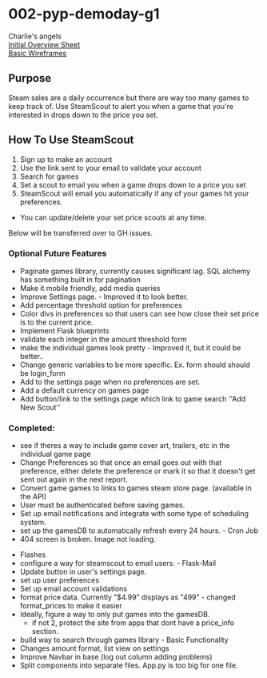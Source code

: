 # 002-pyp-demoday-g1
Charlie's angels  
[Initial Overview Sheet](https://docs.google.com/document/d/1qt_IZOc579Qe8HO5wrb--vzrk4acdOavfqp7vlH7crw/edit)  
[Basic Wireframes](https://docs.google.com/presentation/d/1vJZhuTA-SrLgKG1RMaPhud2BZqDFzHbbWi4EKOhzvHE/edit#slide=id.p)  

## Purpose
Steam sales are a daily occurrence but there are way too many games to keep track of. Use SteamScout to alert you
when a game that you're interested in drops down to the price you set.

## How To Use SteamScout
1. Sign up to make an account
2. Use the link sent to your email to validate your account
3. Search for games
4. Set a scout to email you when a game drops down to a price you set
5. SteamScout will email you automatically if any of your games hit your preferences.

- You can update/delete your set price scouts at any time.

Below will be transferred over to GH issues.

### Optional Future Features

+ Paginate games library, currently causes significant lag. SQL alchemy has something built in for pagination
+ Make it mobile friendly, add media queries
+ Improve Settings page. - Improved it to look better.
+ Add percentage threshold option for preferences
+ Color divs in preferences so that users can see how close their set price is to the current price.
+ Implement Flask blueprints
+ validate each integer in the amount threshold form
+ make the individual games look pretty - Improved it, but it could be better..
+ Change generic variables to be more specific. Ex. form should should be login_form
+ Add to the settings page when no preferences are set.
+ Add a default currency on games page
+ Add button/link to the settings page which link to game search ''Add New Scout''

### Completed:
+ see if theres a way to include game cover art, trailers, etc in the individual game page
+ Change Preferences so that once an email goes out with that preference,
either delete the preference or mark it so that it doesn't get sent out again in the next report.
+ Convert game games to links to games steam store page. (available in the API)
+ User must be authenticated before saving games.
+ Set up email notifications and integrate with some type of scheduling system.
+ set up the gamesDB to automatically refresh every 24 hours. - Cron Job
+ 404 screen is broken. Image not loading.
- Flashes
- configure a way for steamscout to email users. - Flask-Mail
- Update button in user's settings page.
- set up user preferences
- Set up email account validations
- format price data. Currently "$4.99" displays as "499" - changed format_prices to make it easier
- Ideally, figure a way to only put games into the gamesDB.
    - if not 2, protect the site from apps that dont have a price_info section.
- build way to search through games library - Basic Functionality
- Changes amount format, list view on settings
- Improve Navbar in base (log out column adding problems)
- Split components into separate files. App.py is too big for one file.
